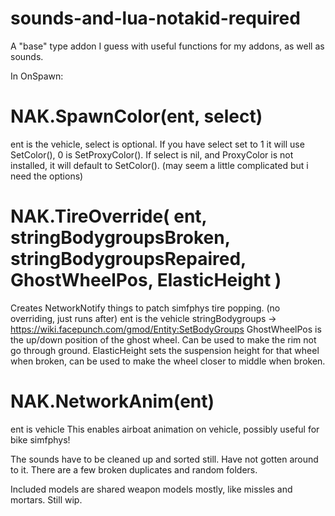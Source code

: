 # sounds-and-lua-notakid-required
A "base" type addon I guess with useful functions for my addons, as well as sounds.

In OnSpawn:
# NAK.SpawnColor(ent, select)
ent is the vehicle, select is optional.
If you have select set to 1 it will use SetColor(), 0 is SetProxyColor().
If select is nil, and ProxyColor is not installed, it will default to SetColor().
(may seem a little complicated but i need the options)

# NAK.TireOverride( ent, stringBodygroupsBroken, stringBodygroupsRepaired, GhostWheelPos, ElasticHeight )
Creates NetworkNotify things to patch simfphys tire popping. (no overriding, just runs after)
ent is the vehicle
stringBodygroups -> https://wiki.facepunch.com/gmod/Entity:SetBodyGroups
GhostWheelPos is the up/down position of the ghost wheel. Can be used to make the rim not go through ground.
ElasticHeight sets the suspension height for that wheel when broken, can be used to make the wheel closer to middle when broken.

# NAK.NetworkAnim(ent)
ent is vehicle
This enables airboat animation on vehicle, possibly useful for bike simfphys!


The sounds have to be cleaned up and sorted still. Have not gotten around to it.
There are a few broken duplicates and random folders.

Included models are shared weapon models mostly, like missles and mortars. Still wip.
